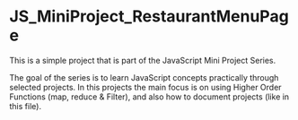 # JS_MiniProject_RestaurantMenuPage

This is a simple project that is part of the JavaScript Mini Project Series.

The goal of the series is to learn JavaScript concepts practically through selected projects.
In this projects the main focus is on using Higher Order Functions (map, reduce & Filter), and also how to document projects (like in this file). 
